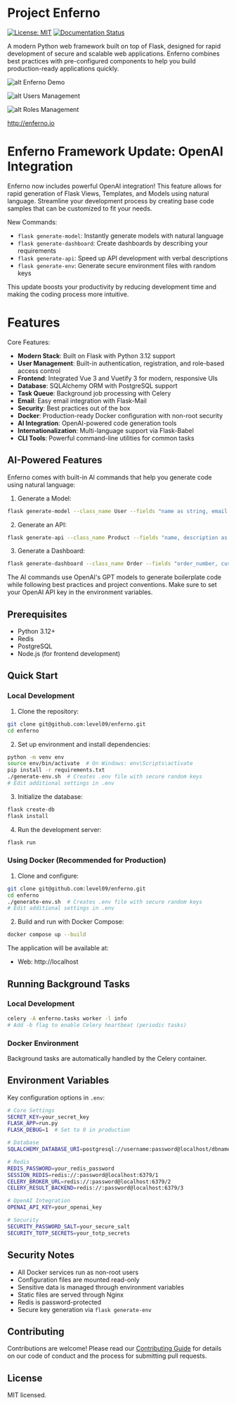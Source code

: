 Project Enferno
=================

[![License: MIT](https://img.shields.io/badge/License-MIT-yellow.svg)](https://opensource.org/licenses/MIT)
[![Documentation Status](https://readthedocs.org/projects/enferno/badge/?version=latest)](https://enferno.readthedocs.io/en/latest/?badge=latest)

A modern Python web framework built on top of Flask, designed for rapid development of secure and scalable web applications. Enferno combines best practices with pre-configured components to help you build production-ready applications quickly.

![alt Enferno Demo](https://github.com/level09/enferno/blob/master/docs/enferno-hero.gif)

![alt Users Management](https://github.com/level09/enferno/blob/master/docs/users-management.jpg)

![alt Roles Management](https://github.com/level09/enferno/blob/master/docs/roles-management.jpg)

http://enferno.io

Enferno Framework Update: OpenAI Integration 
==============
Enferno now includes powerful OpenAI integration! This feature allows for rapid generation of Flask Views, Templates, and Models using natural language. Streamline your development process by creating base code samples that can be customized to fit your needs.

New Commands:
- `flask generate-model`: Instantly generate models with natural language
- `flask generate-dashboard`: Create dashboards by describing your requirements
- `flask generate-api`: Speed up API development with verbal descriptions
- `flask generate-env`: Generate secure environment files with random keys

This update boosts your productivity by reducing development time and making the coding process more intuitive.

Features
==================

Core Features:
- **Modern Stack**: Built on Flask with Python 3.12 support
- **User Management**: Built-in authentication, registration, and role-based access control
- **Frontend**: Integrated Vue 3 and Vuetify 3 for modern, responsive UIs
- **Database**: SQLAlchemy ORM with PostgreSQL support
- **Task Queue**: Background job processing with Celery
- **Email**: Easy email integration with Flask-Mail
- **Security**: Best practices out of the box
- **Docker**: Production-ready Docker configuration with non-root security
- **AI Integration**: OpenAI-powered code generation tools
- **Internationalization**: Multi-language support via Flask-Babel
- **CLI Tools**: Powerful command-line utilities for common tasks

AI-Powered Features
-----------------

Enferno comes with built-in AI commands that help you generate code using natural language:

1. Generate a Model:
```bash
flask generate-model --class_name User --fields "name as string, email as string unique, age as integer, created_at as datetime"
```

2. Generate an API:
```bash
flask generate-api --class_name Product --fields "name, description as text, price as decimal, stock as integer"
```

3. Generate a Dashboard:
```bash
flask generate-dashboard --class_name Order --fields "order_number, customer_name, total_amount as decimal, status as string"
```

The AI commands use OpenAI's GPT models to generate boilerplate code while following best practices and project conventions. Make sure to set your OpenAI API key in the environment variables.

Prerequisites
-------------

* Python 3.12+
* Redis
* PostgreSQL
* Node.js (for frontend development)

Quick Start
----------

### Local Development

1. Clone the repository:
```bash
git clone git@github.com:level09/enferno.git
cd enferno
```

2. Set up environment and install dependencies:
```bash
python -m venv env
source env/bin/activate  # On Windows: env\Scripts\activate
pip install -r requirements.txt
./generate-env.sh  # Creates .env file with secure random keys
# Edit additional settings in .env
```

3. Initialize the database:
```bash
flask create-db
flask install
```

4. Run the development server:
```bash
flask run
```

### Using Docker (Recommended for Production)

1. Clone and configure:
```bash
git clone git@github.com:level09/enferno.git
cd enferno
./generate-env.sh  # Creates .env file with secure random keys
# Edit additional settings in .env
```

2. Build and run with Docker Compose:
```bash
docker compose up --build
```

The application will be available at:
- Web: http://localhost

Running Background Tasks
----------------------

### Local Development
```bash
celery -A enferno.tasks worker -l info
# Add -b flag to enable Celery heartbeat (periodic tasks)
```

### Docker Environment
Background tasks are automatically handled by the Celery container.

Environment Variables
-------------------

Key configuration options in `.env`:

```bash
# Core Settings
SECRET_KEY=your_secret_key
FLASK_APP=run.py
FLASK_DEBUG=1  # Set to 0 in production

# Database
SQLALCHEMY_DATABASE_URI=postgresql://username:password@localhost/dbname

# Redis
REDIS_PASSWORD=your_redis_password
SESSION_REDIS=redis://:password@localhost:6379/1
CELERY_BROKER_URL=redis://:password@localhost:6379/2
CELERY_RESULT_BACKEND=redis://:password@localhost:6379/3

# OpenAI Integration
OPENAI_API_KEY=your_openai_key

# Security
SECURITY_PASSWORD_SALT=your_secure_salt
SECURITY_TOTP_SECRETS=your_totp_secrets
```

Security Notes
-------------
- All Docker services run as non-root users
- Configuration files are mounted read-only
- Sensitive data is managed through environment variables
- Static files are served through Nginx
- Redis is password-protected
- Secure key generation via `flask generate-env`

Contributing
-----------
Contributions are welcome! Please read our [Contributing Guide](CONTRIBUTING.md) for details on our code of conduct and the process for submitting pull requests.

License
-------
MIT licensed.

